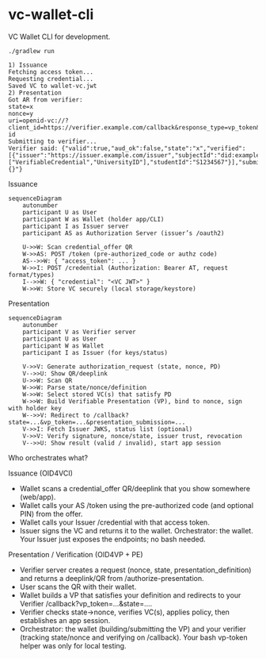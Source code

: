 # vc-wallet-cli
VC Wallet CLI for development.
```
./gradlew run

1) Issuance
Fetching access token...
Requesting credential...
Saved VC to wallet-vc.jwt
2) Presentation
Got AR from verifier:
state=x
nonce=y
uri=openid-vc://?client_id=https://verifier.example.com/callback&response_type=vp_token&redirect_uri=https://verifier.example.com/callback&nonce=z&presentation_definition_uri=https://verifier.example.com/pd/university-id
Submitting to verifier...
Verifier said: {"valid":true,"aud_ok":false,"state":"x","verified":[{"issuer":"https://issuer.example.com/issuer","subjectId":"did:example:holder123","types":["VerifiableCredential","UniversityID"],"studentId":"S1234567"}],"submission":"{}"}
```


Issuance
```mermaid
sequenceDiagram
    autonumber
    participant U as User
    participant W as Wallet (holder app/CLI)
    participant I as Issuer server
    participant AS as Authorization Server (issuer’s /oauth2)

    U->>W: Scan credential_offer QR
    W->>AS: POST /token (pre-authorized_code or authz code)
    AS-->>W: { "access_token": ... }
    W->>I: POST /credential (Authorization: Bearer AT, request format/types)
    I-->>W: { "credential": "<VC JWT>" }
    W->>W: Store VC securely (local storage/keystore)
```
Presentation
```mermaid
sequenceDiagram
    autonumber
    participant V as Verifier server
    participant U as User
    participant W as Wallet
    participant I as Issuer (for keys/status)

    V->>V: Generate authorization_request (state, nonce, PD)
    V-->>U: Show QR/deeplink
    U->>W: Scan QR
    W->>W: Parse state/nonce/definition
    W->>W: Select stored VC(s) that satisfy PD
    W->>W: Build Verifiable Presentation (VP), bind to nonce, sign with holder key
    W-->>V: Redirect to /callback?state=...&vp_token=...&presentation_submission=...
    V->>I: Fetch Issuer JWKS, status list (optional)
    V->>V: Verify signature, nonce/state, issuer trust, revocation
    V-->>U: Show result (valid / invalid), start app session
```

Who orchestrates what?

Issuance (OID4VCI)
- Wallet scans a credential_offer QR/deeplink that you show somewhere (web/app).
- Wallet calls your AS /token using the pre-authorized code (and optional PIN) from the offer.
- Wallet calls your Issuer /credential with that access token.
- Issuer signs the VC and returns it to the wallet.
  Orchestrator: the wallet. Your Issuer just exposes the endpoints; no bash needed.

Presentation / Verification (OID4VP + PE)
- Verifier server creates a request (nonce, state, presentation_definition) and returns a deeplink/QR from /authorize-presentation.
- User scans the QR with their wallet.
- Wallet builds a VP that satisfies your definition and redirects to your Verifier /callback?vp_token=…&state=….
- Verifier checks state→nonce, verifies VC(s), applies policy, then establishes an app session.
- Orchestrator: the wallet (building/submitting the VP) and your verifier (tracking state/nonce and verifying on /callback). Your bash vp-token helper was only for local testing.
